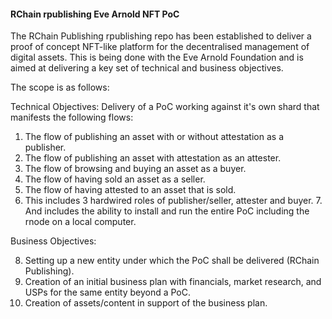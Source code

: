 #### RChain rpublishing Eve Arnold NFT PoC

The RChain Publishing rpublishing repo has been established to deliver a proof of concept NFT-like platform for the decentralised management of digital assets. This is being done with the Eve Arnold Foundation and is aimed at delivering a key set of technical and business objectives. 

The scope is as follows:

Technical Objectives:
Delivery of a PoC working against it's own shard that manifests the following flows:

1. The flow of publishing an asset with or without attestation as a publisher.
2. The flow of publishing an asset with attestation as an attester.
3. The flow of browsing and buying an asset as a buyer.
4. The flow of having sold an asset as a seller.
5. The flow of having attested to an asset that is sold.
6. This includes 3 hardwired roles of publisher/seller, attester and buyer. 7. And includes the ability to install and run the entire PoC including the rnode on a local computer.

Business Objectives:

8. Setting up a new entity under which the PoC shall be delivered (RChain Publishing).
9. Creation of an initial business plan with financials, market research, and USPs for the same entity beyond a PoC.
10. Creation of assets/content in support of the business plan.